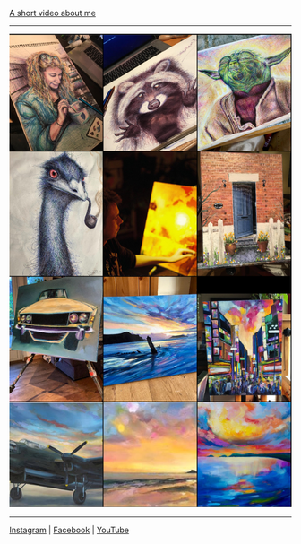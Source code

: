 [A short video about me](https://www.youtube.com/watch?v=sYPz9S7p2Fs)

---

![My work](/images/insta_wall.png "My work")

---

[Instagram](https://www.instagram.com/pedropaints/) | [Facebook](https://www.instagram.com/pedropaints/) | [YouTube](https://www.youtube.com/@peterumbleart)
